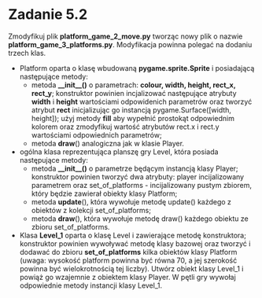 # Zadanie 5.2
 
Zmodyfikuj plik **platform_game_2_move.py** tworząc nowy plik o
nazwie **platform_game_3_platforms.py**. Modyfikacja powinna polegać na dodaniu
trzech klas.
-   Platform oparta o klasę wbudowaną **pygame.sprite.Sprite** i posiadającą następujące metody:
    -   metoda **\_\_init__()** o parametrach: **colour, width, height, rect_x, rect_y**; konstruktor powinien incjalizować następujące atrybuty **width** i **height** wartościami odpowidenich parametrów oraz tworzyć atrybut **rect** inicjalizując go instancją pygame.Surface([width, height]); użyj metody **fill** aby wypełnić prostokąt odpowiednim kolorem oraz zmodyfikuj wartość atrybutów rect.x i rect.y wartościami odpowiednich parametrów;
    -   metoda **draw**() analogiczna jak w klasie Player.
-   ogólna klasa reprezentująca planszę gry Level, która posiada następujące metody:
    -    metoda **\_\_init__()** o parametrze będącym instancją klasy Player; konstruktor powinien tworzyć dwa atrybuty: player incijalizowany parametrem oraz set_of_platforms - incijalizowany pustym zbiorem, który będzie zawierał obiekty klasy Platform;
    -    metoda **update**(), która wywołuje metodę update() każdego z obiektów z kolekcji set_of_platforms;
    -    metoda **draw**(), która wywołuje metodę draw() każdego obiektu ze zbioru set_of_platforms.
-   Klasa **Level_1** oparta o klasę Level i zawierające metodę konstruktora; konstruktor powinien wywoływać metodę klasy bazowej oraz tworzyć i dodawać do zbioru **set_of_platforms** kilka obiektów klasy Platform (uwaga: wysokość platform
powinna być równa 70, a jej szerokość powinna być wielokrotnością tej liczby).
Utwórz obiekt klasy Level_1 i powiąż go wzajemnie z obiektem klasy Player. W pętli
gry wywołaj odpowiednie metody instancji klasy Level_1.
